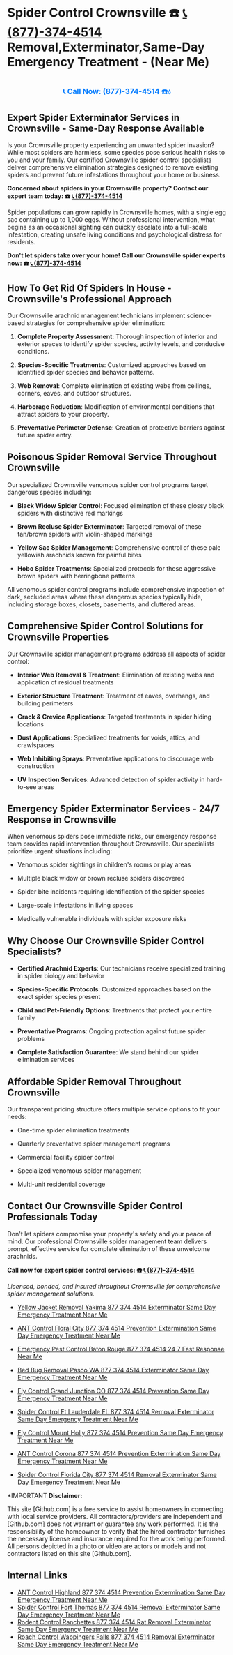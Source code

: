 # Spider Control Crownsville ☎️ [📞 (877)-374-4514](https://pest-control-4514.netlify.app) Removal,Exterminator,Same-Day Emergency Treatment - (Near Me)
# 

<p align="center" style="font-size: 1.2em; font-weight: bold; margin: 20px 0;">
  <a href="https://pest-control-4514.netlify.app" target="_blank" style="color: #007BFF; text-decoration: none;">📞 Call Now: (877)-374-4514 ☎️💧</a>
</p>

## Expert Spider Exterminator Services in Crownsville - Same-Day Response Available

Is your Crownsville property experiencing an unwanted spider invasion? While most spiders are harmless, some species pose serious health risks to you and your family. Our certified Crownsville spider control specialists deliver comprehensive elimination strategies designed to remove existing spiders and prevent future infestations throughout your home or business.

**Concerned about spiders in your Crownsville property? Contact our expert team today: ☎️ [📞 (877)-374-4514](https://pest-control-4514.netlify.app)**

Spider populations can grow rapidly in Crownsville homes, with a single egg sac containing up to 1,000 eggs. Without professional intervention, what begins as an occasional sighting can quickly escalate into a full-scale infestation, creating unsafe living conditions and psychological distress for residents.

**Don't let spiders take over your home! Call our Crownsville spider experts now: ☎️ [📞 (877)-374-4514](https://pest-control-4514.netlify.app)**

## How To Get Rid Of Spiders In House - Crownsville's Professional Approach

Our Crownsville arachnid management technicians implement science-based strategies for comprehensive spider elimination:

1. **Complete Property Assessment**: Thorough inspection of interior and exterior spaces to identify spider species, activity levels, and conducive conditions.

2. **Species-Specific Treatments**: Customized approaches based on identified spider species and behavior patterns.

3. **Web Removal**: Complete elimination of existing webs from ceilings, corners, eaves, and outdoor structures.

4. **Harborage Reduction**: Modification of environmental conditions that attract spiders to your property.

5. **Preventative Perimeter Defense**: Creation of protective barriers against future spider entry.

## Poisonous Spider Removal Service Throughout Crownsville

Our specialized Crownsville venomous spider control programs target dangerous species including:

- **Black Widow Spider Control**: Focused elimination of these glossy black spiders with distinctive red markings

- **Brown Recluse Spider Exterminator**: Targeted removal of these tan/brown spiders with violin-shaped markings

- **Yellow Sac Spider Management**: Comprehensive control of these pale yellowish arachnids known for painful bites

- **Hobo Spider Treatments**: Specialized protocols for these aggressive brown spiders with herringbone patterns

All venomous spider control programs include comprehensive inspection of dark, secluded areas where these dangerous species typically hide, including storage boxes, closets, basements, and cluttered areas.

## Comprehensive Spider Control Solutions for Crownsville Properties

Our Crownsville spider management programs address all aspects of spider control:

- **Interior Web Removal & Treatment**: Elimination of existing webs and application of residual treatments

- **Exterior Structure Treatment**: Treatment of eaves, overhangs, and building perimeters

- **Crack & Crevice Applications**: Targeted treatments in spider hiding locations

- **Dust Applications**: Specialized treatments for voids, attics, and crawlspaces

- **Web Inhibiting Sprays**: Preventative applications to discourage web construction

- **UV Inspection Services**: Advanced detection of spider activity in hard-to-see areas

## Emergency Spider Exterminator Services - 24/7 Response in Crownsville

When venomous spiders pose immediate risks, our emergency response team provides rapid intervention throughout Crownsville. Our specialists prioritize urgent situations including:

- Venomous spider sightings in children's rooms or play areas

- Multiple black widow or brown recluse spiders discovered

- Spider bite incidents requiring identification of the spider species

- Large-scale infestations in living spaces

- Medically vulnerable individuals with spider exposure risks

## Why Choose Our Crownsville Spider Control Specialists?

- **Certified Arachnid Experts**: Our technicians receive specialized training in spider biology and behavior

- **Species-Specific Protocols**: Customized approaches based on the exact spider species present

- **Child and Pet-Friendly Options**: Treatments that protect your entire family

- **Preventative Programs**: Ongoing protection against future spider problems

- **Complete Satisfaction Guarantee**: We stand behind our spider elimination services

## Affordable Spider Removal Throughout Crownsville

Our transparent pricing structure offers multiple service options to fit your needs:

- One-time spider elimination treatments

- Quarterly preventative spider management programs

- Commercial facility spider control

- Specialized venomous spider management

- Multi-unit residential coverage

## Contact Our Crownsville Spider Control Professionals Today

Don't let spiders compromise your property's safety and your peace of mind. Our professional Crownsville spider management team delivers prompt, effective service for complete elimination of these unwelcome arachnids.

**Call now for expert spider control services: ☎️ [📞 (877)-374-4514](https://pest-control-4514.netlify.app)**

*Licensed, bonded, and insured throughout Crownsville for comprehensive spider management solutions.*


- [Yellow Jacket Removal Yakima 877 374 4514 Exterminator Same Day Emergency Treatment Near Me](https://github.com/allyoucaneatsushiin/plumbing-texas/blob/main/Yellow-Jacket-Removal-Yakima-877-374-4514-Exterminator-Same-Day-Emergency-Treatment-Near-Me.md)
- [ANT Control Floral City 877 374 4514 Prevention Extermination Same Day Emergency Treatment Near Me](https://github.com/allyoucaneatsushiin/plumbing-texas/blob/main/ANT-Control-Floral-City-877-374-4514-Prevention-Extermination-Same-Day-Emergency-Treatment-Near-Me.md)
- [Emergency Pest Control Baton Rouge 877 374 4514 24 7 Fast Response Near Me](https://github.com/allyoucaneatsushiin/plumbing-texas/blob/main/Emergency-Pest-Control-Baton-Rouge-877-374-4514-24-7-Fast-Response-Near-Me.md)


- [Bed Bug Removal Pasco WA 877 374 4514 Exterminator Same Day Emergency Treatment Near Me](https://github.com/allyoucaneatsushiin/plumbing-texas/blob/main/Bed-Bug-Removal-Pasco-WA-877-374-4514-Exterminator-Same-Day-Emergency-Treatment-Near-Me.md)
- [Fly Control Grand Junction CO 877 374 4514 Prevention Same Day Emergency Treatment Near Me](https://github.com/allyoucaneatsushiin/plumbing-texas/blob/main/Fly-Control-Grand-Junction-CO-877-374-4514-Prevention-Same-Day-Emergency-Treatment-Near-Me.md)
- [Spider Control Ft Lauderdale FL 877 374 4514 Removal Exterminator Same Day Emergency Treatment Near Me](https://github.com/allyoucaneatsushiin/plumbing-texas/blob/main/Spider-Control-Ft-Lauderdale-FL-877-374-4514-Removal-Exterminator-Same-Day-Emergency-Treatment-Near-Me.md)


- [Fly Control Mount Holly 877 374 4514 Prevention Same Day Emergency Treatment Near Me](https://github.com/allyoucaneatsushiin/plumbing-texas/blob/main/Fly-Control-Mount-Holly-877-374-4514-Prevention-Same-Day-Emergency-Treatment-Near-Me.md)
- [ANT Control Corona 877 374 4514 Prevention Extermination Same Day Emergency Treatment Near Me](https://github.com/allyoucaneatsushiin/plumbing-texas/blob/main/ANT-Control-Corona-877-374-4514-Prevention-Extermination-Same-Day-Emergency-Treatment-Near-Me.md)
- [Spider Control Florida City 877 374 4514 Removal Exterminator Same Day Emergency Treatment Near Me](https://github.com/allyoucaneatsushiin/plumbing-texas/blob/main/Spider-Control-Florida-City-877-374-4514-Removal-Exterminator-Same-Day-Emergency-Treatment-Near-Me.md)


*IMPORTANT **Disclaimer:**  

This site [Github.com] is a free service to assist homeowners in connecting with local service providers. All contractors/providers are independent and [Github.com] does not warrant or guarantee any work performed. It is the responsibility of the homeowner to verify that the hired contractor furnishes the necessary license and insurance required for the work being performed. All persons depicted in a photo or video are actors or models and not contractors listed on this site [Github.com].


## Internal Links
- [ANT Control Highland 877 374 4514 Prevention Extermination Same Day Emergency Treatment Near Me](https://github.com/allyoucaneatsushiin/plumbing-texas/blob/main/ANT-Control-Highland-877-374-4514-Prevention-Extermination-Same-Day-Emergency-Treatment-Near-Me.md)
- [Spider Control Fort Thomas 877 374 4514 Removal Exterminator Same Day Emergency Treatment Near Me](https://github.com/allyoucaneatsushiin/plumbing-texas/blob/main/Spider-Control-Fort-Thomas-877-374-4514-Removal-Exterminator-Same-Day-Emergency-Treatment-Near-Me.md)
- [Rodent Control Ranchettes 877 374 4514 Rat Removal Exterminator Same Day Emergency Treatment Near Me](https://github.com/allyoucaneatsushiin/plumbing-texas/blob/main/Rodent-Control-Ranchettes-877-374-4514-Rat-Removal-Exterminator-Same-Day-Emergency-Treatment-Near-Me.md)
- [Roach Control Wappingers Falls 877 374 4514 Removal Exterminator Same Day Emergency Treatment Near Me](https://github.com/allyoucaneatsushiin/plumbing-texas/blob/main/Roach-Control-Wappingers-Falls-877-374-4514-Removal-Exterminator-Same-Day-Emergency-Treatment-Near-Me.md)
